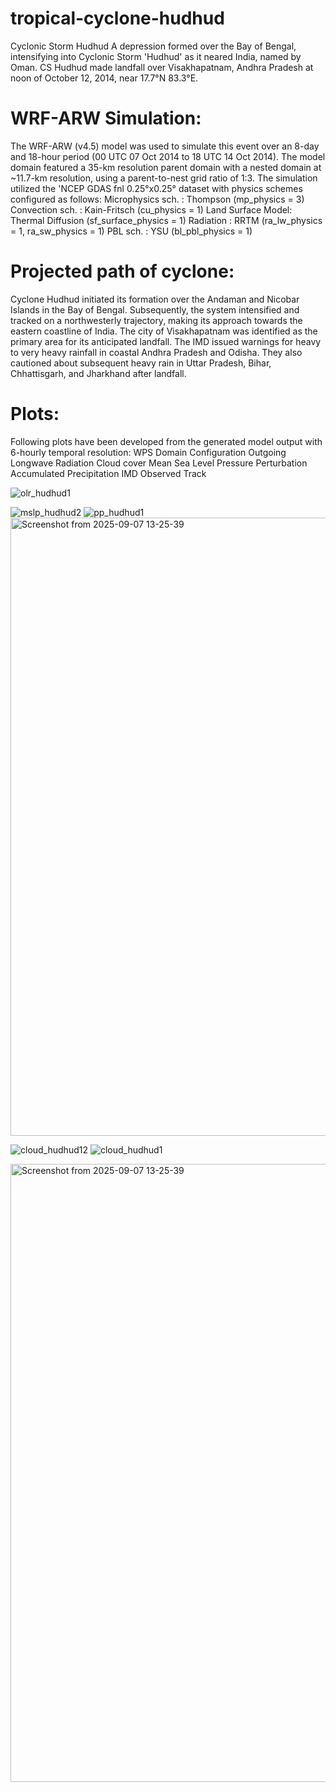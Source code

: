 # tropical-cyclone-hudhud
Cyclonic Storm Hudhud  A depression formed over the Bay of Bengal, intensifying into Cyclonic Storm 'Hudhud' as it neared India, named by Oman. CS Hudhud made landfall over Visakhapatnam, Andhra Pradesh at noon of October 12, 2014, near 17.7°N 83.3°E.

# WRF-ARW Simulation:
The WRF-ARW (v4.5) model was used to simulate this event over an 8-day and 18-hour period (00 UTC 07 Oct 2014 to 18 UTC 14 Oct 2014). The model domain featured a 35-km resolution parent domain with a nested domain at ~11.7-km resolution, using a parent-to-nest grid ratio of 1:3. The simulation utilized the 'NCEP GDAS fnl 0.25°x0.25° dataset with physics schemes configured as follows:
 Microphysics sch. : Thompson (mp_physics = 3)
 Convection sch.  : Kain-Fritsch (cu_physics = 1)
 Land Surface Model: Thermal Diffusion (sf_surface_physics = 1)
 Radiation     : RRTM (ra_lw_physics = 1, ra_sw_physics = 1)
 PBL sch.     : YSU (bl_pbl_physics = 1)

# Projected path of cyclone:
Cyclone Hudhud initiated its formation over the Andaman and Nicobar Islands in the Bay of Bengal. Subsequently, the system intensified and tracked on a northwesterly trajectory, making its approach towards the eastern coastline of India. The city of Visakhapatnam was identified as the primary area for its anticipated landfall.
The IMD issued warnings for heavy to very heavy rainfall in coastal Andhra Pradesh and Odisha. They also cautioned about subsequent heavy rain in Uttar Pradesh, Bihar, Chhattisgarh, and Jharkhand after landfall.

# Plots:
Following plots have been developed from the generated model output with 6-hourly temporal resolution:
 WPS Domain Configuration
 Outgoing Longwave Radiation
 Cloud cover
 Mean Sea Level Pressure Perturbation
 Accumulated Precipitation
 IMD Observed Track

 ![olr_hudhud1](https://github.com/user-attachments/assets/f7f5136d-378b-446b-a97f-294b2c72e64f)

 ![mslp_hudhud2](https://github.com/user-attachments/assets/bf0446df-0c16-483e-9690-e43ab4bd2dc0)
 ![pp_hudhud1](https://github.com/user-attachments/assets/48c4a0f5-9515-4212-b703-09ff7c7f769b)
<img width="985" height="989" alt="Screenshot from 2025-09-07 13-25-39" src="https://github.com/user-attachments/assets/54bbd01d-2f74-4c7b-afdd-b5b0ec84fe85" />

![cloud_hudhud12](https://github.com/user-attachments/assets/1c616e7c-9681-47ea-aa49-2aee1d058455)
![cloud_hudhud1](https://github.com/user-attachments/assets/9d34a3e7-b8b2-4013-90b5-ee1c04b03a6d)

<img width="985" height="989" alt="Screenshot from 2025-09-07 13-25-39" src="https://github.com/user-attachments/assets/f4c9ad09-fd01-4cad-8f04-932925244879" />






 




